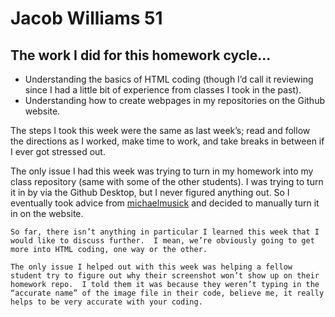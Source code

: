 # Jacob Williams 51

## The work I did for this homework cycle...
- Understanding the basics of HTML coding (though I’d call it reviewing since I had a little bit of experience from classes I took in the past).
- Understanding how to create webpages in my repositories on the Github website.

The steps I took this week were the same as last week’s; read and follow the directions as I worked, make time to work, and take breaks in between if I ever got stressed out.

The only issue I had this week was trying to turn in my homework into my class repository (same with some of the other students).  I was trying to turn it in by via the Github Desktop, but I never figured anything out.  So I eventually took advice from [michaelmusick](https://github.com/michaelmusick) and decided to manually turn it in on the website.
```
So far, there isn’t anything in particular I learned this week that I would like to discuss further.  I mean, we’re obviously going to get more into HTML coding, one way or the other.
```

`The only issue I helped out with this week was helping a fellow student try to figure out why their screenshot won’t show up on their homework repo.  I told them it was because they weren’t typing in the “accurate name” of the image file in their code, believe me, it really helps to be very accurate with your coding.`

